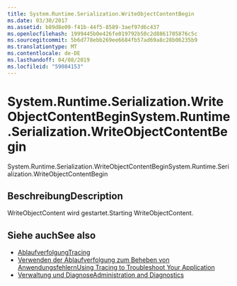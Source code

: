 ```yaml
---
title: System.Runtime.Serialization.WriteObjectContentBegin
ms.date: 03/30/2017
ms.assetid: b89d8e09-f41b-44f5-8589-3aef97d6c437
ms.openlocfilehash: 1999445b0e426fe019792b50c2d8861705876c5c
ms.sourcegitcommit: 5b6d778ebb269ee6684fb57ad69a8c28b06235b9
ms.translationtype: MT
ms.contentlocale: de-DE
ms.lasthandoff: 04/08/2019
ms.locfileid: "59084153"
---
```

# <a name="systemruntimeserializationwriteobjectcontentbegin"></a><span data-ttu-id="5a0b4-102">System.Runtime.Serialization.WriteObjectContentBegin</span><span class="sxs-lookup"><span data-stu-id="5a0b4-102">System.Runtime.Serialization.WriteObjectContentBegin</span></span>
<span data-ttu-id="5a0b4-103">System.Runtime.Serialization.WriteObjectContentBegin</span><span class="sxs-lookup"><span data-stu-id="5a0b4-103">System.Runtime.Serialization.WriteObjectContentBegin</span></span>  
  
## <a name="description"></a><span data-ttu-id="5a0b4-104">Beschreibung</span><span class="sxs-lookup"><span data-stu-id="5a0b4-104">Description</span></span>  
 <span data-ttu-id="5a0b4-105">WriteObjectContent wird gestartet.</span><span class="sxs-lookup"><span data-stu-id="5a0b4-105">Starting WriteObjectContent.</span></span>  
  
## <a name="see-also"></a><span data-ttu-id="5a0b4-106">Siehe auch</span><span class="sxs-lookup"><span data-stu-id="5a0b4-106">See also</span></span>

- [<span data-ttu-id="5a0b4-107">Ablaufverfolgung</span><span class="sxs-lookup"><span data-stu-id="5a0b4-107">Tracing</span></span>](../../../../../docs/framework/wcf/diagnostics/tracing/index.md)
- [<span data-ttu-id="5a0b4-108">Verwenden der Ablaufverfolgung zum Beheben von Anwendungsfehlern</span><span class="sxs-lookup"><span data-stu-id="5a0b4-108">Using Tracing to Troubleshoot Your Application</span></span>](../../../../../docs/framework/wcf/diagnostics/tracing/using-tracing-to-troubleshoot-your-application.md)
- [<span data-ttu-id="5a0b4-109">Verwaltung und Diagnose</span><span class="sxs-lookup"><span data-stu-id="5a0b4-109">Administration and Diagnostics</span></span>](../../../../../docs/framework/wcf/diagnostics/index.md)
